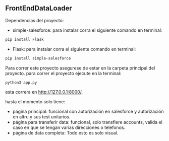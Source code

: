 ## FrontEndDataLoader
Dependencias del proyecto:
- simple-salesforce:
para instalar corra el siguiente comando en terminal:
```bash
pip install Flask
```
- Flask:
para instalar corra el siguiente comando en terminal:
```bash
pip install simple-salesforce
```
Para correr este proyecto asegurese de estar en la carpeta principal del proyecto.
para correr el proyecto ejecute en la terminal:

```bash
python3 app.py
```
esta correra en http://127.0.0.1:8000/.

hasta el momento solo tiene:
- página principal: funcional con autorización en salesforce y autorización en altru y sus test unitarios.
- página para transferir data: funcional, solo transfiere accounts, valida el caso en que se tengan varias direcciones o telefonos.
- página de data completa: Todo esto es solo visual.


